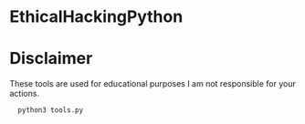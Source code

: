 # EthicalHackingPython

# Disclaimer
These tools are used for educational purposes I am not responsible for your actions.

```bash
  python3 tools.py
```

